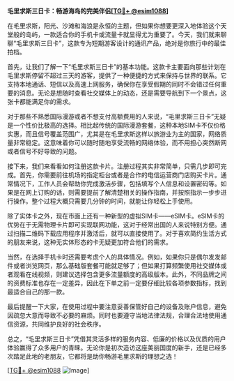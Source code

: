 **毛里求斯三日卡：畅游海岛的完美伴侣[[TG💪+ @esim1088](https://t.me/s/esim1088)]**

在毛里求斯，阳光、沙滩和海浪是永恒的主题，但如果你想要更深入地体验这个天堂般的岛屿，一款适合你的手机卡或流量卡就显得尤为重要了。今天，我们就来聊聊“毛里求斯三日卡”，这款专为短期游客设计的通讯产品，绝对是你旅行中的最佳拍档。

首先，让我们了解一下“毛里求斯三日卡”的基本功能。这款卡主要面向那些计划在毛里求斯停留不超过三天的游客，提供了一种便捷的方式来保持与世界的联系。它支持本地通话、短信以及高速上网服务，确保你在享受假期的同时不会错过任何重要的消息。无论是想随时查看社交媒体上的动态，还是需要导航到下一个景点，这张卡都能满足你的需求。

对于那些不熟悉国际漫游或者不想支付高额费用的人来说，“毛里求斯三日卡”无疑是一个性价比极高的选择。相比起传统的国际漫游套餐，这种本地SIM卡不仅价格实惠，而且信号覆盖范围广，尤其是在毛里求斯这样以旅游业为主的国家，网络质量非常稳定。这意味着你可以随时随地享受流畅的网络体验，而不用担心突然断网或者信号不好导致的问题。

接下来，我们来看看如何注册这款卡片。注册过程其实非常简单，只需几步即可完成。首先，你需要前往机场的指定柜台或者是合作的电信运营商门店购买卡片。通常情况下，工作人员会帮助你完成激活步骤，包括填写个人信息和设置密码等。如果是在网上订购的话，则需要提前了解清楚相关的操作指南，并按照指示一步步进行操作。整个过程大概只需要几分钟的时间，就能让你轻松上手使用。

除了实体卡之外，现在市面上还有一种新型的虚拟SIM卡——eSIM卡。eSIM卡的优势在于无需物理卡片即可实现联网功能，这对于经常出国的人来说特别方便。通过扫描二维码下载应用程序并激活后，就可以直接使用了。对于喜欢简约生活方式的朋友来说，这种无实体形态的卡无疑更加符合他们的需求。

当然，在选择手机卡时还需要考虑个人的具体情况。例如，如果你只是偶尔发发邮件或者浏览网页，那么基础版套餐可能就足够了；但如果打算频繁使用社交媒体或者观看在线视频，则建议选择包含更多流量额度的高级版本。此外，不同品牌之间的资费标准也存在一定差异，因此在下单之前一定要仔细比较各项参数指标，找到最适合自己的那一款。

最后提醒一下大家，在使用过程中要注意妥善保管好自己的设备及账户信息，避免因疏忽大意而导致不必要的麻烦。同时也要遵守当地法律法规，合理合法地使用通信资源，共同维护良好的社会秩序。

总之，“毛里求斯三日卡”凭借其灵活多样的服务内容、低廉的价格以及优质的用户体验赢得了众多用户的青睐。无论你是初次造访这座美丽国度的新手，还是已经多次踏足此地的老朋友，它都将是助你畅游毛里求斯的理想之选！

[[TG💪+ @esim1088](https://t.me/s/esim1088) ![Image](https://i.postimg.cc/4NQfJmqS/Snipaste-2025-05-13-00-14-12.png)]